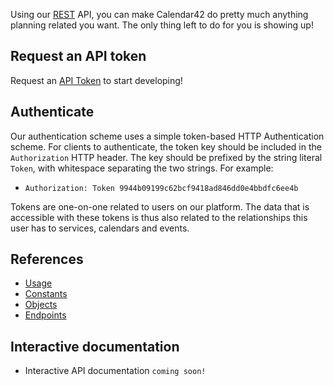 Using our [REST](http://en.wikipedia.org/wiki/Representational_state_transfer) API, you can make Calendar42 do pretty much anything planning related you want. The only thing left to do for you is showing up!

## Request an API token

Request an [API Token](/rest-api/api-tokens/) to start developing!

## Authenticate

Our authentication scheme uses a simple token-based HTTP Authentication scheme. For clients to authenticate, the token key should be included in the `Authorization` HTTP header. The key should be prefixed by the string literal `Token`, with whitespace separating the two strings. For example:

* `Authorization: Token 9944b09199c62bcf9418ad846dd0e4bbdfc6ee4b`

Tokens are one-on-one related to users on our platform. The data that is accessible with these tokens is thus also related to the relationships this user has to services, calendars and events. 

## References

* [Usage](/rest-api/usage/)
* [Constants](/rest-api/constants/)
* [Objects](/rest-api/objects/)
* [Endpoints](/rest-api/endpoints/)

## Interactive documentation

* Interactive API documentation `coming soon!`

